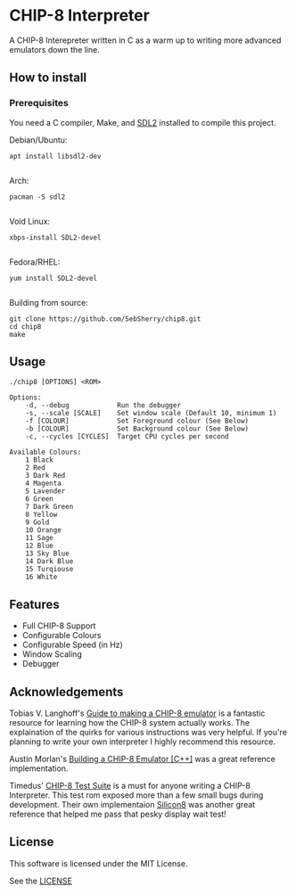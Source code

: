 # CHIP-8 Interpreter

A CHIP-8 Interepreter written in C as a warm up to writing more advanced emulators down the line. 

## How to install

### Prerequisites 

You need a C compiler, Make, and [SDL2](https://www.libsdl.org/) installed to compile this project.

Debian/Ubuntu: 
```Shell
apt install libsdl2-dev
  
```

Arch: 
```Shell
pacman -S sdl2
  
```
Void Linux: 
```Shell
xbps-install SDL2-devel
  
```

Fedora/RHEL: 
```Shell
yum install SDL2-devel
  
```

Building from source:
```Shell
git clone https://github.com/SebSherry/chip8.git
cd chip8
make
```

## Usage
```Shell
./chip8 [OPTIONS] <ROM>

Options:
    -d, --debug            Run the debugger
    -s, --scale [SCALE]    Set window scale (Default 10, minimum 1)
    -f [COLOUR]            Set Foreground colour (See Below)
    -b [COLOUR]            Set Background colour (See Below)
    -c, --cycles [CYCLES]  Target CPU cycles per second

Available Colours:
    1 Black
    2 Red
    3 Dark Red
    4 Magenta
    5 Lavender
    6 Green
    7 Dark Green
    8 Yellow
    9 Gold
    10 Orange
    11 Sage
    12 Blue
    13 Sky Blue
    14 Dark Blue
    15 Turqiouse
    16 White
```

## Features
- Full CHIP-8 Support
- Configurable Colours
- Configurable Speed (in Hz)
- Window Scaling
- Debugger 

## Acknowledgements 
Tobias V. Langhoff's [Guide to making a CHIP-8 emulator](https://tobiasvl.github.io/blog/write-a-chip-8-emulator/) is a fantastic resource for learning how the CHIP-8 system actually works.
The explaination of the quirks for various instructions was very helpful. If you're planning to write your own interpreter I highly recommend this resource.

Austin Morlan's [Building a CHIP-8 Emulator [C++]](https://austinmorlan.com/posts/chip8_emulator/) was a great reference implementation. 

Timedus' [CHIP-8 Test Suite](https://github.com/Timendus/chip8-test-suite) is a must for anyone writing a CHIP-8 Interpreter. This test rom exposed more than a few small bugs during development. 
Their own implementaion [Silicon8](https://github.com/Timendus/silicon8) was another great reference that helped me pass that pesky display wait test!

## License
This software is licensed under the MIT License. 

See the [LICENSE](LICENSE)